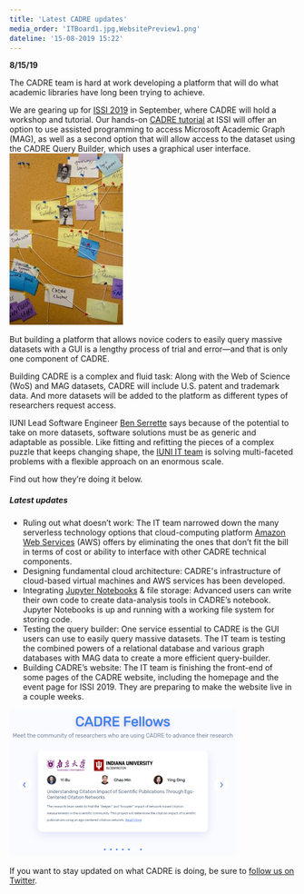 ```yaml
---
title: 'Latest CADRE updates'
media_order: 'ITBoard1.jpg,WebsitePreview1.png'
dateline: '15-08-2019 15:22'
---
```


**8/15/19** 

The CADRE team is hard at work developing a platform that will do what academic libraries have long been trying to achieve. 

We are gearing up for [ISSI 2019](https://www.issi2019.org/) in September, where CADRE will hold a workshop and tutorial. Our hands-on [CADRE tutorial](https://cadre.iu.edu/news-and-events/events) at ISSI will offer an option to use assisted programming to access Microsoft Academic Graph (MAG), as well as a second option that will allow access to the dataset using the CADRE Query Builder, which uses a graphical user interface.![A bulletin board mapping next web development steps with photos, post-it notes and string.](ITBoard1.jpg?classes=float-right)

But building a platform that allows novice coders to easily query massive datasets with a GUI is a lengthy process of trial and error—and that is only one component of CADRE.

Building CADRE is a complex and fluid task: Along with the Web of Science (WoS) and MAG datasets, CADRE will include U.S. patent and trademark data. And more datasets will be added to the platform as different types of researchers request access.

IUNI Lead Software Engineer [Ben Serrette](https://iuni.iu.edu/about/people/person/ben-serrette) says because of the potential to take on more datasets, software solutions must be as generic and adaptable as possible. Like fitting and refitting the pieces of a complex puzzle that keeps changing shape, the [IUNI IT team](https://iuni.iu.edu/about/people/staff) is solving multi-faceted problems with a flexible approach on an enormous scale.

Find out how they’re doing it below. 

##### Latest updates

* Ruling out what doesn’t work: The IT team narrowed down the many serverless technology options that cloud-computing platform [Amazon Web Services](https://aws.amazon.com/) (AWS) offers by eliminating the ones that don’t fit the bill in terms of cost or ability to interface with other CADRE technical components.
* Designing fundamental cloud architecture: CADRE's infrastructure of cloud-based virtual machines and AWS services has been developed.
* Integrating [Jupyter Notebooks](https://jupyter.org/) & file storage: Advanced users can write their own code to create data-analysis tools in CADRE’s notebook. Jupyter Notebooks is up and running with a working file system for storing code.
* Testing the query builder: One service essential to CADRE is the GUI users can use to easily query massive datasets. The IT team is testing the combined powers of a relational database and various graph databases with MAG data to create a more efficient query-builder. 
* Building CADRE’s website: The IT team is finishing the front-end of some pages of the CADRE website, including the homepage and the event page for ISSI 2019. They are preparing to make the website live in a couple weeks.

![Decorative screenshot of website showing three CADRE Fellows and two school logos.](WebsitePreview1.png)

If you want to stay updated on what CADRE is doing, be sure to [follow us on Twitter](https://twitter.com/CADRE_Project).


